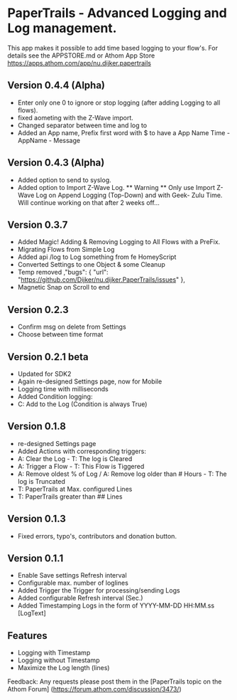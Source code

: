 # PaperTrails - Advanced Logging and Log management.

This app makes it possible to add time based logging to your flow's.
For details see the APPSTORE.md or Athom App Store https://apps.athom.com/app/nu.dijker.papertrails

## Version 0.4.4 (Alpha)
* Enter only one 0 to ignore or stop logging (after adding Logging to all flows).
* fixed aometing with the Z-Wave import.
* Changed separator between time and log to <Tab>
* Added an App name, Prefix first word with $ to have a App Name
    Time - AppName - Message

## Version 0.4.3 (Alpha)
* Added option to send to syslog.
* Added option to Import Z-Wave Log.
** Warning **
Only use Import Z-Wave Log on Append Logging (Top-Down) and with Geek- Zulu Time.
Will continue working on that after 2 weeks off...

## Version 0.3.7
* Added Magic! Adding & Removing Logging to All Flows with a PreFix.
* Migrating Flows from Simple Log
* Added api /log to Log something from fe HomeyScript
* Converted Settings to one Object & some Cleanup
* Temp removed ,"bugs": { "url": "https://github.com/Dijker/nu.dijker.PaperTrails/issues" },
* Magnetic Snap on Scroll to end

## Version 0.2.3
* Confirm msg on delete from Settings
* Choose between time format

## Version 0.2.1 beta
* Updated for SDK2
* Again re-designed Settings page, now for Mobile
* Logging time with milliseconds
* Added Condition logging:
* C: Add to the Log (Condition is always True)

## Version 0.1.8
* re-designed Settings page
* Added Actions with corresponding triggers:
* A: Clear the Log - T: The log is Cleared
* A: Trigger a Flow - T: This Flow is Tiggered
* A: Remove oldest % of Log / A: Remove log older than # Hours - T: The log is Truncated
* T: PaperTrails at Max. configured Lines
* T: PaperTrails greater than ## Lines

## Version 0.1.3
* Fixed errors, typo's, contributors and donation button.

## Version 0.1.1
* Enable Save settings Refresh interval
* Configurable max. number of loglines
* Added Trigger the Trigger for processing/sending Logs
* Added configurable Refresh interval (Sec.)
* Added Timestamping Logs in the form of YYYY-MM-DD HH:MM.ss [LogText]

## Features
* Logging with Timestamp
* Logging without Timestamp
* Maximize the Log length (lines)

Feedback:
Any requests please post them in the [PaperTrails topic on the Athom Forum] (https://forum.athom.com/discussion/3473/)

